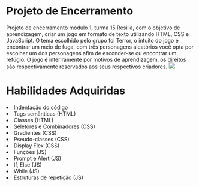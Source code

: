 # Projeto de Encerramento

Projeto de encerramento módulo 1, turma 15 Resilia, com o objetivo de aprendizagem, criar um jogo em formato de texto utilizando HTML, CSS e JavaScript.
O tema escolhido pelo grupo foi Terror, o intuito do jogo é encontrar um meio de fuga, com três personagens aleatórios você opta por escolher um dos personagens 
afim de esconder-se ou encontrar um refúgio. O jogo é interiramente por motivos de aprendizagem, os direitos são respectivamente reservados aos seus respectivos 
criadores.
<image src="https://andersonjmc.github.io/1Projeto/">

<h1 strong> Habilidades Adquiridas </strong></h1>
<lol>
<li>Indentação do código
<li>Tags semânticas (HTML)
<li>Classes (HTML)
<li>Seletores e Combinadores (CSS)
<li>Gradientes (CSS)
<li>Pseudo-classes (CSS)
<li>Display Flex (CSS)
<li>Funções (JS)
<li>Prompt e Alert (JS)
<li>If, Else (JS)
<li>While (JS)
<li>Estruturas de repetição (JS)
